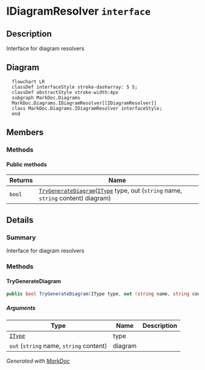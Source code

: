 # IDiagramResolver `interface`

## Description
Interface for diagram resolvers

## Diagram
```mermaid
  flowchart LR
  classDef interfaceStyle stroke-dasharray: 5 5;
  classDef abstractStyle stroke-width:4px
  subgraph MarkDoc.Diagrams
  MarkDoc.Diagrams.IDiagramResolver[[IDiagramResolver]]
  class MarkDoc.Diagrams.IDiagramResolver interfaceStyle;
  end
```

## Members
### Methods
#### Public  methods
| Returns | Name |
| --- | --- |
| `bool` | [`TryGenerateDiagram`](#trygeneratediagram)([`IType`](../members/types/IType.md) type, out (`string` name, `string` content) diagram) |

## Details
### Summary
Interface for diagram resolvers

### Methods
#### TryGenerateDiagram
```csharp
public bool TryGenerateDiagram(IType type, out (string name, string content) diagram)
```
##### Arguments
| Type | Name | Description |
| --- | --- | --- |
| [`IType`](../members/types/IType.md) | type |   |
| `out` (`string` name, `string` content) | diagram |   |

*Generated with* [*MarkDoc*](https://github.com/hailstorm75/MarkDoc.Core)
